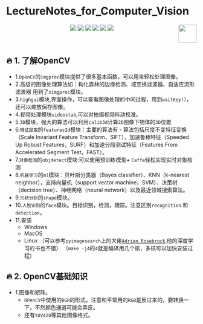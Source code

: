 # LectureNotes_for_Computer_Vision

<p align="center">
    <a href="https://github.com/elegantcoin/LectureNotes_for_Computer_Vision"><img src="https://img.shields.io/badge/status-updating-brightgreen.svg"></a>
    <a href="https://github.com/python/cpython"><img src="https://img.shields.io/badge/Python-3.7-FF1493.svg"></a>
    <a href="https://github.com/elegantcoin/LectureNotes_for_Computer_Vision"><img src="https://img.shields.io/badge/platform-Windows%7CLinux%7CmacOS-660066.svg"></a>
    <a href="https://opensource.org/licenses/mit-license.php"><img src="https://badges.frapsoft.com/os/mit/mit.svg"></a>
    <a href="https://github.com/elegantcoin/LectureNotes_for_Computer_Vision/stargazers"><img src="https://img.shields.io/github/stars/elegantcoin/LectureNotes_for_Computer_Vision.svg?logo=github"></a>
    <a href="https://github.com/elegantcoin/LectureNotes_for_Computer_Vision/network/members"><img src="https://img.shields.io/github/forks/elegantcoin/LectureNotes_for_Computer_Vision.svg?color=blue&logo=github"></a>
    <a href="https://www.python.org/"><img src="https://upload.wikimedia.org/wikipedia/commons/c/c3/Python-logo-notext.svg" align="right" height="48" width="48" ></a>
</p>
<br />

## :fire: 1. 了解OpenCV

- 1.`OpenCV`的`imgproc`模块提供了很多基本函数，可以用来轻松处理图像。
- 2.高级的图像处理算法如：构化森林的边缘检测、域变换滤波器、自适应流形滤波器 用到了`ximgproc`模块。
- 3.`highgui`模块,界面操作，可以查看图像处理的中间过程，用到`waitKey()`，还可以缩放保存图像。
- 4.视频处理模块`videostab`,可以对拍摄视频抖动校准。
- 5.`3D`模块，强大的算法可以利用`calib3d`计算`2D`图像下物体的`3D`位置
- 6.`特征提取`的`features2d`模块：主要的算法有 - 算法包括尺度不变特征变换（Scale Invariant Feature Transform，SIFT）、加速鲁棒特征（Speeded Up Robust Features，SURF）和加速分段测试特征（Features From Accelerated Segment Test，FAST）。
- 7.`对象检测`的`objdetect`模块:可以使用预训练模型+ `Caffe`轻松实现实时对象检测
- 8.`机器学习`的`ml`模块：贝叶斯分类器（Bayes classifier）、KNN（k-nearest neighbor），支持向量机（support vector machine，SVM）、决策树（decision tree）、神经网络（neural network）以及最近领域搜索算法。
- 9.`形状分析`的`shape`模块。
- 10.`人脸识别`的`face`模块。目标识别，检测，跟踪。注意区别`recognition` 和 `detection`。
- 11.安装
    - Windows
    - MacOS
    - Linux （可以参考`pyimagesearch`上的大佬[`Adrian Rosebrock`](https://www.pyimagesearch.com/),他的深度学习的书也不错） （`make -j4`的`4`就是编译用几个核，多核可以加快安装过程）

## :fire: 2. OpenCV基础知识
- 1.图像和矩阵。
    - `OPenCV`中使用的`BGR`的形式，注意和平常用的`RGB`是反过来的，要转换一下，不然颜色通道可能会弄反。
    - 还有`YUV420`等其他图像格式。
